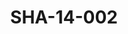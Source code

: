 ---
pid: SHA-14-002
title: SHA-14-002
language: ar
collection: شرحبيل احمد
original_label: 
rights: شرحبيل احمد
location_of_original: شرحبيل احمد
photographer_or_studio: 
scanned_from: photograph 8.9 by 13.9
_date: '1965'
location: تونس
description: حسن سروجي
additional_notes: 
permission_display: 'yes'
on_server: 'no'
on_website: 'no'
permalink: "/archive/ar/sha-14-002.html"
layout: photo-page
---